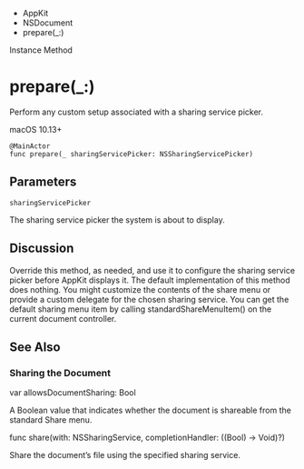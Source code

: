 

- AppKit
- NSDocument
-  prepare(\_:) 

Instance Method

# prepare(\_:)

Perform any custom setup associated with a sharing service picker.

macOS 10.13+

``` source
@MainActor
func prepare(_ sharingServicePicker: NSSharingServicePicker)
```

## Parameters 

`sharingServicePicker`  

The sharing service picker the system is about to display.

## Discussion

Override this method, as needed, and use it to configure the sharing service picker before AppKit displays it. The default implementation of this method does nothing. You might customize the contents of the share menu or provide a custom delegate for the chosen sharing service. You can get the default sharing menu item by calling standardShareMenuItem() on the current document controller.

## See Also

### Sharing the Document

var allowsDocumentSharing: Bool

A Boolean value that indicates whether the document is shareable from the standard Share menu.

func share(with: NSSharingService, completionHandler: ((Bool) -> Void)?)

Share the document’s file using the specified sharing service.

